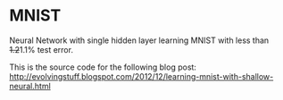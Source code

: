 MNIST
=====

Neural Network with single hidden layer learning MNIST with less than ~~1.2~~1.1% test error.

This is the source code for the following blog post:
http://evolvingstuff.blogspot.com/2012/12/learning-mnist-with-shallow-neural.html
